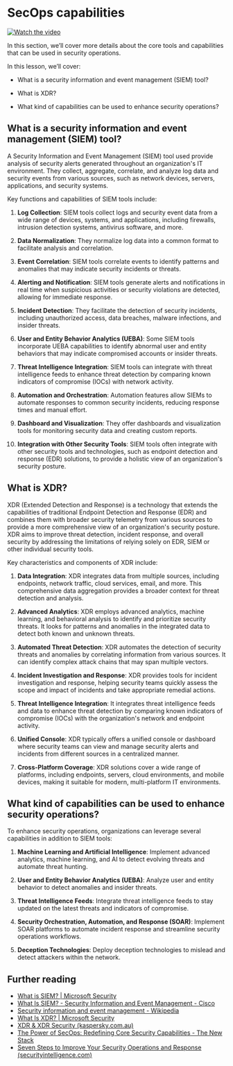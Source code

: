 # SecOps capabilities

[![Watch the video](images/4-3_placeholder.png)](https://learn-video.azurefd.net/vod/player?id=bdbc1c7c-307b-4519-b8ad-b142434c0461)

In this section, we’ll cover more details about the core tools and capabilities that can be used in security operations.

In this lesson, we’ll cover:

- What is a security information and event management (SIEM) tool?

- What is XDR?

- What kind of capabilities can be used to enhance security operations?

## What is a security information and event management (SIEM) tool?

A Security Information and Event Management (SIEM) tool used provide analysis of security alerts generated throughout an organization's IT environment. They collect, aggregate, correlate, and analyze log data and security events from various sources, such as network devices, servers, applications, and security systems.

Key functions and capabilities of SIEM tools include:

1. **Log Collection**: SIEM tools collect logs and security event data from a wide range of devices, systems, and applications, including firewalls, intrusion detection systems, antivirus software, and more.

2. **Data Normalization**: They normalize log data into a common format to facilitate analysis and correlation.

3. **Event Correlation**: SIEM tools correlate events to identify patterns and anomalies that may indicate security incidents or threats.

4. **Alerting and Notification**: SIEM tools generate alerts and notifications in real time when suspicious activities or security violations are detected, allowing for immediate response.

5. **Incident Detection**: They facilitate the detection of security incidents, including unauthorized access, data breaches, malware infections, and insider threats.

6. **User and Entity Behavior Analytics (UEBA)**: Some SIEM tools incorporate UEBA capabilities to identify abnormal user and entity behaviors that may indicate compromised accounts or insider threats.

7. **Threat Intelligence Integration**: SIEM tools can integrate with threat intelligence feeds to enhance threat detection by comparing known indicators of compromise (IOCs) with network activity.

8. **Automation and Orchestration**: Automation features allow SIEMs to automate responses to common security incidents, reducing response times and manual effort.

9. **Dashboard and Visualization**: They offer dashboards and visualization tools for monitoring security data and creating custom reports.

10. **Integration with Other Security Tools**: SIEM tools often integrate with other security tools and technologies, such as endpoint detection and response (EDR) solutions, to provide a holistic view of an organization's security posture.

## What is XDR?

XDR (Extended Detection and Response) is a technology that extends the capabilities of traditional Endpoint Detection and Response (EDR) and combines them with broader security telemetry from various sources to provide a more comprehensive view of an organization's security posture. XDR aims to improve threat detection, incident response, and overall security by addressing the limitations of relying solely on EDR, SIEM or other individual security tools.

Key characteristics and components of XDR include:

1. **Data Integration**: XDR integrates data from multiple sources, including endpoints, network traffic, cloud services, email, and more. This comprehensive data aggregation provides a broader context for threat detection and analysis.

2. **Advanced Analytics**: XDR employs advanced analytics, machine learning, and behavioral analysis to identify and prioritize security threats. It looks for patterns and anomalies in the integrated data to detect both known and unknown threats.

3. **Automated Threat Detection**: XDR automates the detection of security threats and anomalies by correlating information from various sources. It can identify complex attack chains that may span multiple vectors.

4. **Incident Investigation and Response**: XDR provides tools for incident investigation and response, helping security teams quickly assess the scope and impact of incidents and take appropriate remedial actions.

5. **Threat Intelligence Integration**: It integrates threat intelligence feeds and data to enhance threat detection by comparing known indicators of compromise (IOCs) with the organization's network and endpoint activity.

6. **Unified Console**: XDR typically offers a unified console or dashboard where security teams can view and manage security alerts and incidents from different sources in a centralized manner.

7. **Cross-Platform Coverage**: XDR solutions cover a wide range of platforms, including endpoints, servers, cloud environments, and mobile devices, making it suitable for modern, multi-platform IT environments.

## What kind of capabilities can be used to enhance security operations?

To enhance security operations, organizations can leverage several capabilities in addition to SIEM tools:

1. **Machine Learning and Artificial Intelligence**: Implement advanced analytics, machine learning, and AI to detect evolving threats and automate threat hunting.

2. **User and Entity Behavior Analytics (UEBA)**: Analyze user and entity behavior to detect anomalies and insider threats.

3. **Threat Intelligence Feeds**: Integrate threat intelligence feeds to stay updated on the latest threats and indicators of compromise.

4. **Security Orchestration, Automation, and Response (SOAR)**: Implement SOAR platforms to automate incident response and streamline security operations workflows.

5. **Deception Technologies**: Deploy deception technologies to mislead and detect attackers within the network.

## Further reading

- <a href="https://www.microsoft.com/security/business/security-101/what-is-siem?WT.mc_id=academic-96948-sayoung" target="_blank">What is SIEM? | Microsoft Security</a>
- <a href="https://www.cisco.com/c/en/us/products/security/what-is-siem.html" target="_blank">What Is SIEM? - Security Information and Event Management - Cisco</a>
- <a href="https://en.wikipedia.org/wiki/Security_information_and_event_management" target="_blank">Security information and event management - Wikipedia</a>
- <a href="https://www.microsoft.com/security/business/security-101/what-is-xdr?WT.mc_id=academic-96948-sayoung" target="_blank">What Is XDR? | Microsoft Security</a>
- <a href="https://www.kaspersky.com.au/resource-center/definitions/what-is-xdr" target="_blank">XDR & XDR Security (kaspersky.com.au)</a>
- <a href="https://thenewstack.io/the-power-of-secops-redefining-core-security-capabilities/" target="_blank">The Power of SecOps: Redefining Core Security Capabilities - The New Stack</a>
- <a href="https://securityintelligence.com/seven-steps-to-improve-your-security-operations-and-response/" target="_blank">Seven Steps to Improve Your Security Operations and Response (securityintelligence.com)</a>
